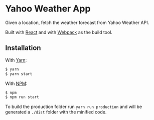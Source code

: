 # Yahoo Weather App

Given a location, fetch the weather forecast from Yahoo Weather API.

Built with [React](https://facebook.github.io/react/) and with [Webpack](https://webpack.js.org/) as the build tool.

## Installation
With [Yarn](https://yarnpkg.com/lang/en/):

```bash
$ yarn
$ yarn start
```

With [NPM](https://www.npmjs.com/):
```bash
$ npm
$ npm run start
```

To build the production folder run `yarn run production` and will be generated a `./dist` folder with the minified code.

